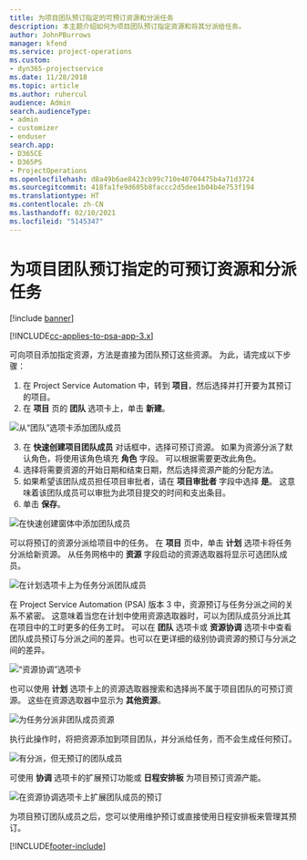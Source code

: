 ```yaml
---
title: 为项目团队预订指定的可预订资源和分派任务
description: 本主题介绍如何为项目团队预订指定资源和将其分派给任务。
author: JohnPBurrows
manager: kfend
ms.service: project-operations
ms.custom:
- dyn365-projectservice
ms.date: 11/28/2018
ms.topic: article
ms.author: ruhercul
audience: Admin
search.audienceType:
- admin
- customizer
- enduser
search.app:
- D365CE
- D365PS
- ProjectOperations
ms.openlocfilehash: d8a49b6ae8423cb99c710e40704475b4a71d3724
ms.sourcegitcommit: 418fa1fe9d605b8faccc2d5dee1b04b4e753f194
ms.translationtype: HT
ms.contentlocale: zh-CN
ms.lasthandoff: 02/10/2021
ms.locfileid: "5145347"
---
```

# <a name="book-named-bookable-resources-to-a-project-team-and-assign-tasks"></a>为项目团队预订指定的可预订资源和分派任务 

[!include [banner](../includes/psa-now-project-operations.md)]

[!INCLUDE[cc-applies-to-psa-app-3.x](../includes/cc-applies-to-psa-app-3x.md)]

可向项目添加指定资源，方法是直接为团队预订这些资源。 为此，请完成以下步骤：

1. 在 Project Service Automation 中，转到 **项目**，然后选择并打开要为其预订的项目。
2. 在 **项目** 页的 **团队** 选项卡上，单击 **新建**。 

![从“团队”选项卡添加团队成员](media/RM-how-to-1.png)

3. 在 **快速创建项目团队成员** 对话框中，选择可预订资源。 如果为资源分派了默认角色，将使用该角色填充 **角色** 字段。 可以根据需要更改此角色。 
4. 选择将需要资源的开始日期和结束日期，然后选择资源产能的分配方法。 
5. 如果希望该团队成员担任项目审批者，请在 **项目审批者** 字段中选择 **是**。 这意味着该团队成员可以审批为此项目提交的时间和支出条目。 
6. 单击 **保存**。

![在快速创建窗体中添加团队成员](media/RM-how-to-2.png)


可以将预订的资源分派给项目中的任务。 在 **项目** 页中，单击 **计划** 选项卡将任务分派给新资源。 从任务网格中的 **资源** 字段启动的资源选取器将显示可选团队成员。

![在计划选项卡上为任务分派团队成员](media/RM-how-to-3.png)

在 Project Service Automation (PSA) 版本 3 中，资源预订与任务分派之间的关系不紧密。 这意味着当您在计划中使用资源选取器时，可以为团队成员分派比其在项目中的工时更多的任务工时。
可以在 **团队** 选项卡或 **资源协调** 选项卡中查看团队成员预订与分派之间的差异。也可以在更详细的级别协调资源的预订与分派之间的差异。

![“资源协调”选项卡](media/RM-how-to-4.png)

也可以使用 **计划** 选项卡上的资源选取器搜索和选择尚不属于项目团队的可预订资源。 这些在资源选取器中显示为 **其他资源**。

![为任务分派非团队成员资源](media/RM-how-to-5.png)

执行此操作时，将把资源添加到项目团队，并分派给任务，而不会生成任何预订。

![有分派，但无预订的团队成员](media/RM-how-to-6.png)

可使用 **协调** 选项卡的扩展预订功能或 **日程安排板** 为项目预订资源产能。

![在资源协调选项卡上扩展团队成员的预订](media/RM-how-to-7.png)

为项目预订团队成员之后，您可以使用维护预订或直接使用日程安排板来管理其预订。


[!INCLUDE[footer-include](../includes/footer-banner.md)]